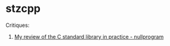 # stzcpp

Critiques:

1. [My review of the C standard library in practice - nullprogram](https://nullprogram.com/blog/2023/02/11/)
